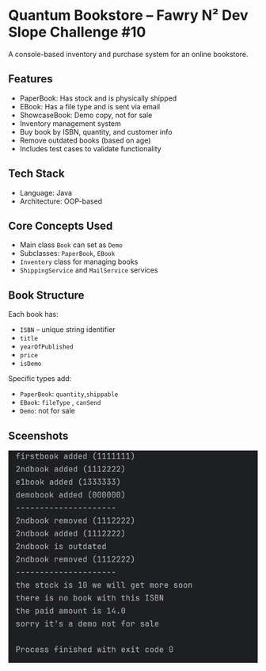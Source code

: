 # Quantum Bookstore – Fawry N² Dev Slope Challenge #10

A console-based inventory and purchase system for an online bookstore.

## Features

- PaperBook: Has stock and is physically shipped
- EBook: Has a file type and is sent via email
- ShowcaseBook: Demo copy, not for sale
- Inventory management system
- Buy book by ISBN, quantity, and customer info
- Remove outdated books (based on age)
- Includes test cases to validate functionality

## Tech Stack

- Language: Java
- Architecture: OOP-based 

## Core Concepts Used

- Main class `Book` can set as `Demo`
- Subclasses: `PaperBook`, `EBook`
- `Inventory` class for managing books
- `ShippingService` and `MailService` services

## Book Structure

Each book has:
- `ISBN` – unique string identifier
- `title`
- `yearOfPublished`
- `price`
- `isDemo`

Specific types add:
- `PaperBook`: `quantity`,`shippable`
- `EBook`: `fileType` , `canSend`
- `Demo`:  not for sale

## Sceenshots
![solution](screen.png)
